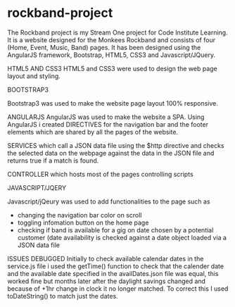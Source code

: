 # rockband-project

The Rockband project is my Stream One project for Code Institute Learning.
It is a website designed for the Monkees Rockband and consists of four (Home, Event, Music, Band) pages.
It has been designed using the AngularJS framework, Bootstrap, HTML5, CSS3 and Javascript/JQuery.

HTML5 AND CSS3
HTML5 and CSS3 were used to design the web page layout and styling.

BOOTSTRAP3

Bootstrap3 was used to make the website page layout 100% responsive.

ANGULARJS
AngularJS was used to make the website a SPA. Using AngularJS i created
DIRECTIVES for the navigation bar and the footer elements which are shared by all the pages of the website.

SERVICES which call a JSON data file using the $http directive and checks the selected data on the webpage against the data in the JSON file and returns true if a match is found.

CONTROLLER which hosts most of the pages controlling scripts

JAVASCRIPT/JQERY

Javascript/jQeury was used to add functionalities to the page such as 
 - changing the navigation bar color on scroll
 - toggling infomation button on the home page
 - checking if band is available for a gig on date chosen by a potential customer (date availability is checked against a date object loaded via a JSON data file 

ISSUES DEBUGGED
Initially to check available calendar dates in the service.js file i used the getTime() function to check that the calender date and the available date specified in the availDates.json file was equal, this worked fine but months later after the daylight savings changed and because of +1hr change in clock it no longer matched. To correct this I used toDateString() to match just the dates.
